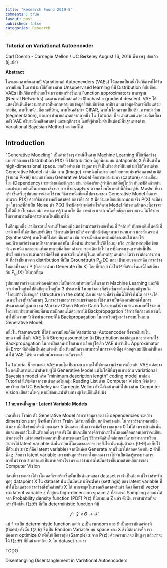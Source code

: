 ```yaml
---
title: "Research Found 2019-8"
comments : true
layout: post
published: false
categories: Research
---
```


### Tutorial on Variational Autoencoder

Carl Doersh - Carnegie Mellon / UC Berkeley
August 16, 2016
พีรเชษฐ ปอแก้ว (ผู้แปล)

**Abstract**

ในระยะเวลาเพียงสามปี Variational Autoencoders (VAEs) ได้กลายเป็นหนึ่งในวิธีการที่ได้รับความนิยม ในการนำมาใช้กับทางด้าน Unsupervised learning ที่มี Distribution ที่ซับซ้อน VAEs เป็นวิธีการที่น่าสนใจเพราะมันสร้างขึ้นบน Function approximators มาตรฐาน (Neural Networks) และสามารถฝึกสอนด้วย Stochastic gradient descent. VAE ได้แสดงให้เห็นถึงความสามารถที่หลากหลายบนข้อมูลที่สลับซับซ้อน อาทิเช่น บนข้อมูลตัวเลขที่เขียนด้วยลายมือ, ภาพใบหน้า, ชื่อเลขที่บ้าน, ภาพในคลังภาพ CIFAR, ฉากในโลกความเป็นจริง, การแบ่งส่วน (segmentation), และการทำนายอนาคตจากภาพนิ่ง ใน Tutorial นี้จะนำเสนอแนวความคิดเบื้องหลัง VAE อธิบายถึงคณิตศาสตร์ และพฤติกรรม โดยที่ผู้อ่านไม่จำเป็นต้องมีพื้นฐานทางด้าน Variational Bayesian Method มาก่อนก็ได้

## Introduction

"Generative Modeling" เป็นคำกว้างๆ คำหนึ่งในสาย Machine Learning ที่ใช้เพื่อสร้างแบบจำลองของ Distribution P(X) ที่ Distribution นี้ถูกนิยามบน datapoints X ที่เป็นค่าใน high-dimensional space. ยกตัวอย่างเช่น ข้อมูลภาพ ที่เป็นตัวอย่างที่นิยมนำมาใช้กับงานด้าน Generative Model กล่าวคือ ภาพ (Image) ภาพหนึ่งนั้นประกอบด้วยหลายพันหรือหลายล้านมิติ (จำนวน Pixel) และหน้าที่ของ Generative Model คือการพยายามหา (capture) ความเชื่อมโยง (Dependency) ระหว่างแต่ละพิกเซล เช่น จะต้องเรียนรู้ว่าพิกเซลที่อยู่ใกล้ๆ กันจะมีสีคล้ายกันและประกอบกันเป็นภาพของสิ่งของ การที่จะ capture ความเชื่อมโยงเหล่านี้ก็ขึ้นอยู่กับ Model ที่เราสร้างขึ้นหรือรูปแบบการนำมาใช้งาน วิธีการหนึ่งที่ตรงไปตรงมาของ Generative Model คือการคำนวณ P(X) ด้วยวิธีการทางคณิตศาสตร์ กล่าวคือ ถ้า X มีความเหมือนกับภาพถ่ายจริง P(X) จะมีค่าสูง ในขณะที่ถ้าเป็น Noise ตัว P(X) ก็จะมีค่าต่ำ แต่อย่างไรก็ตาม Model ที่ทำงานลักษณะนี้อาจจะไม่ได้มีประโยชน์มากนัก เพราะการรู้ว่าภาพใด คือ ภาพถ่าย และภาพใดคือสัญญาณรบกวน ไม่ได้ช่วยให้เราสามารถสังเคราะห์ภาพใหม่ขึ้นมาได้

ในอีกมุมหนึ่ง เรามักจะสนใจงานที่ให้คอมพิวเตอร์สามารถสร้างของใหม่ที่ "คล้าย" กับของเดิมในคลังที่เรามี แต่ไม่ใช่เหมือนซะทีเดียว วิธีการเช่นนี้เรามักเริ่มจากมีคลังข้อมูลภาพจำนวนมาก และสังเคราะห์ (Synthesize) ภาพใหม่ที่ไม่เคยมีมาก่อน เช่น อาจจะมีคลังภาพสามมิติของต้นไม้ และให้คอมพิวเตอร์สร้างฉากป่าจากภาพเหล่านั้น เพื่อนำมาประกอบในวิดีโอเกม หรือ เรามีภาพลายมือเขียนจำนวนหนึ่ง และอยากเพิ่มภาพลายมือที่แตกต่างจากของเดิมเข้าไป การที่มีกระบวนการเช่นนี้เป็นประโยชน์ของงานด้านกราฟิกดีไซน์ หากจะเขียนให้อยู่ในแบบที่มาตรฐานหน่อย ได้ว่า เราต้องการภาพ X ที่สร้างขึ้นมาจาก distribution ที่เป็น Groundtruth P<sub>gt</sub>(X) และ เป้าหมายของเราคือ การสร้างโมเดลที่จำลอง P (ที่เราจะนำมา Generate เป็น X) โดยที่ทำอย่างไรให้ P ที่สร้างขึ้นมานี้ใกล้เคียงกับ P<sub>gt</sub>(X) ให้มากที่สุด

รูปแบบการสร้างแบบจำลองลักษณะนี้เป็นความท้าทายหนึ่งในวงการ Machine Learning และวิธีการส่วนใหญ่จะไปติดปัญหาใหญ่ใน 3 ประการนี้ 1.แบบจำลองที่สร้างขึ้นจะต้องตั้งสมมติฐานถึง "โครงสร้างในข้อมูล" (structure in the data) 2.แบบจำลองที่สร้างขึ้นนี้ใช้จริงไม่ได้ อาจจะได้เฉพาะในวงที่จำกัดมากๆ 3.การสร้างและการนำแบบจำลองมาใช้งานจำเป็นต้องอาศัยพลังในการประมวลผลที่สูงมาก เช่น Markov Chain Monte Carlo ในระยะหลังมีงานจำนวนมากที่ใช้ระบบโครงข่ายประสาทเทียมที่สามารถฝึกสอนได้ด้วยการใช้ Backpropagation วิธีการอันก้าวหน้าเช่นนี้ทำให้มีความหวังที่จะนำเอาระบที่ใช้ Backpropagation ในการเรียนรู้มาสร้างระบบในแบบ Generative Model.

หนึ่งใน framework ที่ได้รับความนิยมก็คือ Variational Autoencoder ซึ่งจะอธิบายในบทความนี้ ซึ่งตัว VAE ไม่มี Strong assumption ถึง Distribution ของข้อมูล และสามารถใช้ Backpropagation ในการฝึกสอนทำให้สามารถเรียนรู้ได้เร็ว VAE นับว่าเป็น Approximator ซึ่ง Error ที่เกิดขึ้นนั้นค่อนข้างต่ำ เมื่อเทียบกับความสามารถในการจดจำที่สูง ด้วยคุณสมบัติเหล่านี้เองทำให้ VAE ได้รับความนิยมในระยะเวลาอันรวดเร็ว

ใน Tutorial นี้จะแนะนำ VAE แบบไม่เป็นทางการ และไม่ใช่บทความวิชาการเกี่ยวกับ VAE แต่อย่างใด แต่เป็นการแนะนำสำหรับผู้ใช้ Generative Model แต่ไม่ได้มีพื้นฐานทางด้าน variational Bayesian model หรือ "minimum description length" coding model มาก่อน Tutorial นี้เริ่มต้นจากงานนำเสนอในกลุ่ม Reading List ด้าน Computer Vision ที่จัดโดยมหาวิทยาลัย UC Berkeley และ Carnegie Mellon ดังนั้งจึงเน้นหนักไปทางด้าน Computer Vision เสียส่วนใหญ่ หากมีข้อแนะนำติชมทางผู้เขียนก็ยินดีรับฟัง

#### 1.1 ทบทวนพื้นฐาน : Latent Variable Models

เวลาที่เรา Train ตัว Generative Model ถ้าหากข้อมูลของเรามี dependencies ระหว่าง dimension มากๆ ก็จะยิ่งทำให้เรา Train ได้ลำบากยิ่งขึ้น ยกตัวอย่างเช่น ในการสร้างภาพลายมือตัวเลข เมื่อฝั่งซ้ายมีครึ่งซ้ายของเลข 5 นั่นแสดงว่าฝั่งขวาจะมีครึ่งขวาของเลข 0 ไม่ได้ เพราะถ้าเช่นนั้นมันจะมองแล้วไม่เป็นตัวเลขใดๆ เลย ดังนั้น มันจะเป็นการดีกว่าถ้าเราให้โมเดลเลือกก่อนเลยว่าจะเขียนตัวเลขอะไร แล้วค่อยสร้างออกมาเป็นภาพของเลขนั้นๆ วิธีการตัดสินใจลักษณะนี้ภาษาทางการเรียกว่าการใช้ latent variable ดังนั้น ก่อนที่โมเดลของเราจะวาดสิ่งใด มันจะสุ่มตัวเลข [0-9]มาเก็บไว้ที่ตัวแปร z (z ก็คือ latent variable) จากนั้นค่อย Generate ภาพขึ้นมาให้สอดคล้องกับ z ตัวนี้ ซึ่ง z เรียกว่า latent variable เพราะมันถูกสร้างจากโมเดลเอง เราไม่จำเป็นต้องรู้กระบวนการภายในว่าจาก z กลายมาเป็นภาพอย่างไร เพราะเราสามารถให้มันสร้างขึ้นมาคล้ายหลักการของ Computer Vision

ก่อนที่เราจะกล่าวได้ว่าโมเดลที่เราสร้างขึ้นนั้นเป็นตัวแทนของ dataset เราจำเป็นต้องแน่ใจว่าสำหรับทุกๆ datapoint X ใน dataset นั้น มันมีหนทางที่จะตั้งค่า  (settings) ของ latent variable ที่ทำให้โมเดลของเราสร้างสิ่งที่คล้ายกับ X ได้ หากจะพูดในทางคณิตศาสตร์แล้ว  คือ เมื่อเรามี vector ของ latent variable z ที่อยู่บน high-dimension space Z ที่สามารถ Sampling ออกมาได้จาก Probability density function (PDF) P(z) ที่นิยามบน Z แล้ว ดังนั้น เราสามารถที่จะสร้างฟังก์ชั่น f(z;*&theta;*) ที่เป็น deterministic function ที่มี 

$$
\mathcal{f} : \mathcal{Z} \times \Theta \to \mathcal{X}
$$

แม้ f จะเป็น deterministic function แต่ว่า z เป็น random และ *&theta;* เป็นพารามิเตอร์คงที่ (fixed) ดังนั้น f(z;*&theta;*) จึงเป็น Random Variable บน space ของ X สิ่งที่ต้องการคือ เราต้องการ optimize *&theta;* เพื่อให้เมื่อเราสุ่ม (Sample) z จาก P(z); ด้วยความน่าจะเป็นสูงๆ แล้วเราจะได้ f(z;*&theta;*) ที่มีหน้าตาคล้าย X ใน dataset ของเรา



TODO

Disentangling Disentanglement in Variational Autoencoders
